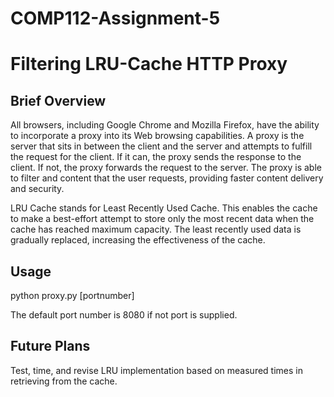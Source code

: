 # COMP112-Assignment-5

# Filtering LRU-Cache HTTP Proxy 

## Brief Overview

All browsers, including Google Chrome and Mozilla Firefox, have the ability to incorporate a proxy into its Web browsing capabilities. A proxy is the server that sits in between the client and the server and attempts to fulfill the request for the client. If it can, the proxy sends the response to the client. If not, the proxy forwards the request to the server. The proxy is able to filter and content that the user requests, providing faster content delivery and security. 

LRU Cache stands for Least Recently Used Cache. This enables the cache to make a best-effort attempt to store only the most recent data when the cache has reached maximum capacity. The least recently used data is gradually replaced, increasing the effectiveness of the cache.

## Usage

python proxy.py [portnumber]

The default port number is 8080 if not port is supplied.

## Future Plans

Test, time, and revise LRU implementation based on measured times in retrieving from the cache.

